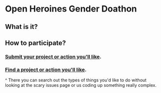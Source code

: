 

# Open Heroines Gender Doathon 

## What is it? 

## How to participate?

### [Submit your project or action you'll like](https://openheroines.github.io/gender-doathon/get-involved.html). 
### [Find a project or action you'll like](https://openheroines.github.io/gender-doathon/get-involved.html). 

^ There you can search out the types of things you'd like to do   without looking at the scary issues page or us coding up something really complex.








